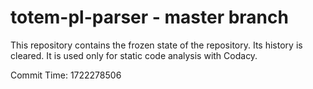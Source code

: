 # totem-pl-parser - master branch

This repository contains the frozen state of the repository.
Its history is cleared. It is used only for static code
analysis with Codacy.

Commit Time: 1722278506